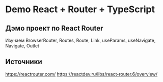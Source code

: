 # Demo React + Router + TypeScript

## Дэмо проект по React Router

Изучаем BrowserRouter, Routes, Route, Link, useParams, useNavigate, Navigate, Outlet

## Источники

https://reactrouter.com/
https://reactdev.ru/libs/react-router.6/overview/